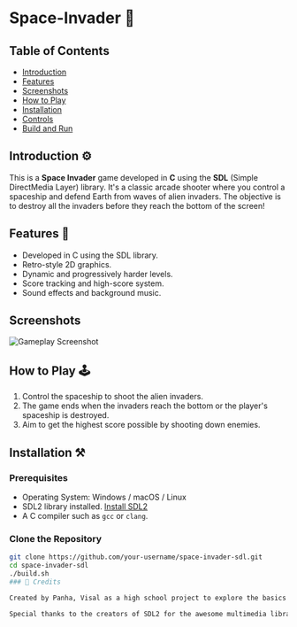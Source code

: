 # Space-Invader 👾


## Table of Contents
- [Introduction](#introduction)
- [Features](#features)
- [Screenshots](#screenshots)
- [How to Play](#how-to-play)
- [Installation](#installation)
- [Controls](#controls)
- [Build and Run](#build-and-run)


## Introduction ⚙️
This is a **Space Invader** game developed in **C** using the **SDL** (Simple DirectMedia Layer) library. It's a classic arcade shooter where you control a spaceship and defend Earth from waves of alien invaders. The objective is to destroy all the invaders before they reach the bottom of the screen!

## Features 💾
- Developed in C using the SDL library.
- Retro-style 2D graphics.
- Dynamic and progressively harder levels.
- Score tracking and high-score system.
- Sound effects and background music.

## Screenshots
![Gameplay Screenshot](link_to_screenshot)

## How to Play 🕹️
1. Control the spaceship to shoot the alien invaders.
2. The game ends when the invaders reach the bottom or the player's spaceship is destroyed.
3. Aim to get the highest score possible by shooting down enemies.

## Installation ⚒️
### Prerequisites
- Operating System: Windows / macOS / Linux
- SDL2 library installed. [Install SDL2](https://wiki.libsdl.org/Installation)
- A C compiler such as `gcc` or `clang`.

### Clone the Repository
```bash
git clone https://github.com/your-username/space-invader-sdl.git
cd space-invader-sdl
./build.sh
### 📝 Credits

Created by Panha, Visal as a high school project to explore the basics of programming and game development.

Special thanks to the creators of SDL2 for the awesome multimedia library that made this project possible!
